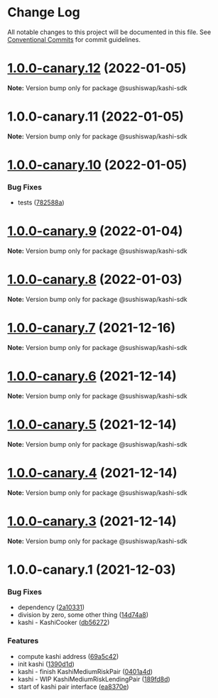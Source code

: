 # Change Log

All notable changes to this project will be documented in this file.
See [Conventional Commits](https://conventionalcommits.org) for commit guidelines.

# [1.0.0-canary.12](https://github.com/sushiswap/sdk/compare/@sushiswap/kashi-sdk@1.0.0-canary.11...@sushiswap/kashi-sdk@1.0.0-canary.12) (2022-01-05)

**Note:** Version bump only for package @sushiswap/kashi-sdk





# 1.0.0-canary.11 (2022-01-05)

**Note:** Version bump only for package @sushiswap/kashi-sdk





# [1.0.0-canary.10](https://github.com/sushiswap/sdk/compare/@sushiswap/kashi-sdk@1.0.0-canary.9...@sushiswap/kashi-sdk@1.0.0-canary.10) (2022-01-05)


### Bug Fixes

* tests ([782588a](https://github.com/sushiswap/sdk/commit/782588a4dc655756f0a25113fc6c83dfde0cc8de))





# [1.0.0-canary.9](https://github.com/sushiswap/sdk/compare/@sushiswap/kashi-sdk@1.0.0-canary.8...@sushiswap/kashi-sdk@1.0.0-canary.9) (2022-01-04)

**Note:** Version bump only for package @sushiswap/kashi-sdk





# [1.0.0-canary.8](https://github.com/sushiswap/sdk/compare/@sushiswap/kashi-sdk@1.0.0-canary.7...@sushiswap/kashi-sdk@1.0.0-canary.8) (2022-01-03)

**Note:** Version bump only for package @sushiswap/kashi-sdk





# [1.0.0-canary.7](https://github.com/sushiswap/sdk/compare/@sushiswap/kashi-sdk@1.0.0-canary.6...@sushiswap/kashi-sdk@1.0.0-canary.7) (2021-12-16)

**Note:** Version bump only for package @sushiswap/kashi-sdk





# [1.0.0-canary.6](https://github.com/sushiswap/sdk/compare/@sushiswap/kashi-sdk@1.0.0-canary.5...@sushiswap/kashi-sdk@1.0.0-canary.6) (2021-12-14)

**Note:** Version bump only for package @sushiswap/kashi-sdk





# [1.0.0-canary.5](https://github.com/sushiswap/sdk/compare/@sushiswap/kashi-sdk@1.0.0-canary.4...@sushiswap/kashi-sdk@1.0.0-canary.5) (2021-12-14)

**Note:** Version bump only for package @sushiswap/kashi-sdk





# [1.0.0-canary.4](https://github.com/sushiswap/sdk/compare/@sushiswap/kashi-sdk@1.0.0-canary.3...@sushiswap/kashi-sdk@1.0.0-canary.4) (2021-12-14)

**Note:** Version bump only for package @sushiswap/kashi-sdk





# [1.0.0-canary.3](https://github.com/sushiswap/sdk/compare/@sushiswap/kashi-sdk@1.0.0-canary.2...@sushiswap/kashi-sdk@1.0.0-canary.3) (2021-12-14)

**Note:** Version bump only for package @sushiswap/kashi-sdk





# 1.0.0-canary.1 (2021-12-03)


### Bug Fixes

* dependency ([2a10331](https://github.com/sushiswap/sdk/commit/2a1033147f74bf9c3e87dd6cc67453da7810066e))
* division by zero, some other thing ([14d74a8](https://github.com/sushiswap/sdk/commit/14d74a88660e39c317a40a399d0c8ecc4d998166))
* kashi - KashiCooker ([db56272](https://github.com/sushiswap/sdk/commit/db56272e19be1e7b52aae5e55240c23ae1628e6d))


### Features

* compute kashi address ([69a5c42](https://github.com/sushiswap/sdk/commit/69a5c42728a2447bd8c09ecaaa1c36f9acee1d48))
* init kashi ([1390d1d](https://github.com/sushiswap/sdk/commit/1390d1dc48c9869a9c447d844ca9a95e9ed732d3))
* kashi - finish KashiMediumRiskPair ([0401a4d](https://github.com/sushiswap/sdk/commit/0401a4d8411c40ce05062ab125f12770d02fc7a3))
* kashi - WIP KashiMediumRiskLendingPair ([189fd8d](https://github.com/sushiswap/sdk/commit/189fd8d1c8f5a346fae899becc031914011a6ecd))
* start of kashi pair interface ([ea8370e](https://github.com/sushiswap/sdk/commit/ea8370ef234538e3493244e44e7625fc6d5dd6f3))
